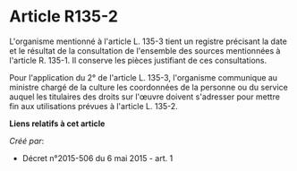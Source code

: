 # Article R135-2

L'organisme mentionné à l'article L. 135-3 tient un registre précisant la date et le résultat de la consultation de
l'ensemble des sources mentionnées à l'article R. 135-1. Il conserve les pièces justifiant de ces consultations. 

Pour l'application du 2° de l'article L. 135-3, l'organisme communique au ministre chargé de la culture les coordonnées de la
personne ou du service auquel les titulaires des droits sur l'œuvre doivent s'adresser pour mettre fin aux utilisations
prévues à l'article L. 135-2.

**Liens relatifs à cet article**

_Créé par_:

  - Décret n°2015-506 du 6 mai 2015 - art. 1

